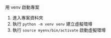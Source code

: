 用 venv 啟動專案

1. 進入專案資料夾
2. 執行 `python -m venv venv` 建立虛擬環墫
3. 執行 `source myenv/bin/activate` 啟動虛擬環墫
